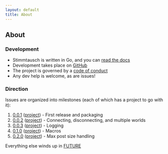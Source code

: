 ```yaml
---
layout: default
title: About
---
```


## About

### Development

* Stimmtausch is written in Go, and you can [read the docs](https://godoc.org/github.com/makyo/stimmtausch)
* Development takes place on [GitHub](https://github.com/makyo/stimmtausch)
* The project is governed by a [code of conduct](/code-of-conduct)
* Any dev help is welcome, as are issues!

### Direction

Issues are organized into milestones (each of which has a project to go with it):

1. [0.0.1](https://github.com/makyo/stimmtausch/milestone/1) ([project](https://github.com/makyo/stimmtausch/projects/1)) - First release and packaging
2. [0.0.2](https://github.com/makyo/stimmtausch/milestone/2) ([project](https://github.com/makyo/stimmtausch/projects/2)) - Connecting, disconnecting, and multiple worlds
3. [0.0.3](https://github.com/makyo/stimmtausch/milestone/5) ([project](https://github.com/makyo/stimmtausch/projects/4)) - Logging
4. [0.1.0](https://github.com/makyo/stimmtausch/milestone/3) ([project](https://github.com/makyo/stimmtausch/projects/5)) - Macros
5. [0.2.0](https://github.com/makyo/stimmtausch/milestone/4) ([project](https://github.com/makyo/stimmtausch/projects/6)) - Max post size handling

Everything else winds up in [FUTURE](https://github.com/makyo/stimmtausch/milestone/6)
